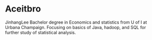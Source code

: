 # Aceitbro
JinhangLee
Bachelor degree in Economics and statistics from U of I at Urbana Champaign. 
Focusing on basics of Java, hadoop, and SQL for further study of statistical analysis.

